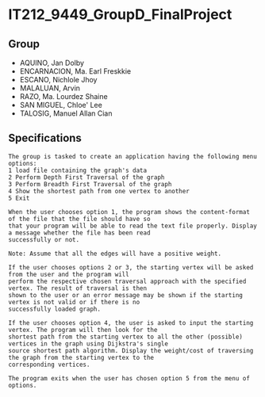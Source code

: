 # IT212_9449_GroupD_FinalProject

## Group
- AQUINO, Jan Dolby
- ENCARNACION, Ma. Earl Freskkie 
- ESCANO, Nichlole Jhoy
- MALALUAN, Arvin
- RAZO, Ma. Lourdez Shaine
- SAN MIGUEL, Chloe' Lee
- TALOSIG, Manuel Allan Cian

## Specifications
```
The group is tasked to create an application having the following menu options:
1 load file containing the graph's data
2 Perform Depth First Traversal of the graph
3 Perform Breadth First Traversal of the graph
4 Show the shortest path from one vertex to another
5 Exit

When the user chooses option 1, the program shows the content-format of the file that the file should have so
that your program will be able to read the text file properly. Display a message whether the file has been read
successfully or not. 

Note: Assume that all the edges will have a positive weight.

If the user chooses options 2 or 3, the starting vertex will be asked from the user and the program will
perform the respective chosen traversal approach with the specified vertex. The result of traversal is then
shown to the user or an error message may be shown if the starting vertex is not valid or if there is no
successfully loaded graph.

If the user chooses option 4, the user is asked to input the starting vertex. The program will then look for the
shortest path from the starting vertex to all the other (possible) vertices in the graph using Dijkstra's single
source shortest path algorithm. Display the weight/cost of traversing the graph from the starting vertex to the
corresponding vertices.

The program exits when the user has chosen option 5 from the menu of options.
```